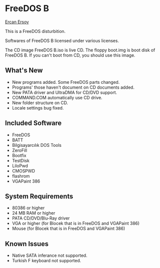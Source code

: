 # FreeDOS B

[Ercan Ersoy](https://github.com/ercanersoy/)

This is a FreeDOS disturbition.

Softwares of FreeDOS B licensed under various licenses.

The CD image FreeDOS B.iso is live CD. The floppy boot.img is boot disk of FreeDOS B. If you can't boot from CD, you should use this image.

## What's New

* New programs added. Some FreeDOS parts changed.
* Programs' those haven't document on CD documents added.
* New PATA driver and UltraDMA for CD/DVD support.
* COMMAND.COM automatically use CD drive.
* New folder structure on CD.
* Locale settings bug fixed.

## Included Software

* FreeDOS
* BATT
* Bilgisayarcılık DOS Tools
* ZeroFill
* Bootfix
* TestDisk
* LiloPwd
* CMOSPWD
* flashrom
* VGAPaint 386

## System Requirements

* 80386 or higher
* 24 MB RAM or higher
* PATA CD/DVD/Blu-Ray driver
* VGA or higher (for Blocek that is in FreeDOS and VGAPaint 386)
* Mouse (for Blocek that is in FreeDOS and VGAPaint 386)

## Known Issues

* Native SATA inferance not supported.
* Turkish F keyboard not supported.